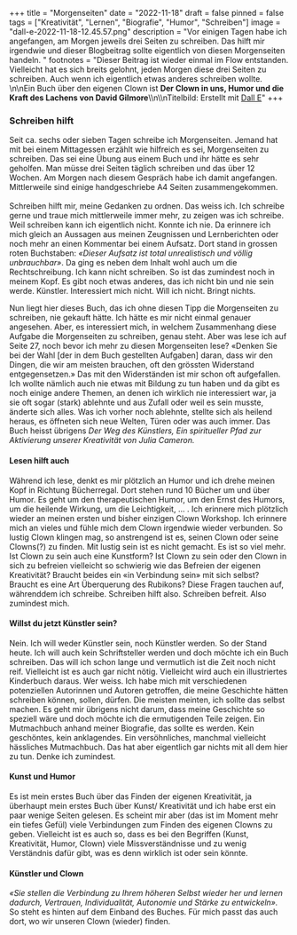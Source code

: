 +++
title = "Morgenseiten"
date = "2022-11-18"
draft = false
pinned = false
tags = ["Kreativität", "Lernen", "Biografie", "Humor", "Schreiben"]
image = "dall-e-2022-11-18-12.45.57.png"
description = "Vor einigen Tagen habe ich angefangen, am Morgen jeweils drei Seiten zu schreiben. Das hilft mir irgendwie und dieser Blogbeitrag sollte eigentlich von diesen Morgenseiten handeln. "
footnotes = "Dieser Beitrag ist wieder einmal im Flow entstanden. Vielleicht hat es sich breits gelohnt, jeden Morgen diese drei Seiten zu schreiben. Auch wenn ich eigentlich etwas anderes schreiben wollte. \n\nEin Buch über den eigenen Clown ist **Der Clown in uns,  Humor und die Kraft des Lachens von David Gilmore**\\\n\\\nTitelbild: Erstellt mit [Dall E](https://openai.com/dall-e-2/)"
+++
### Schreiben hilft

Seit ca. sechs oder sieben Tagen schreibe ich Morgenseiten. Jemand hat mit bei einem Mittagessen erzählt wie hilfreich es sei, Morgenseiten zu schreiben. Das sei eine Übung aus einem Buch und ihr hätte es sehr geholfen. Man müsse drei Seiten täglich schreiben und das über 12 Wochen. Am Morgen nach diesem Gespräch habe ich damit angefangen. Mittlerweile sind einige handgeschriebe A4 Seiten zusammengekommen. \
\
Schreiben hilft mir, meine Gedanken zu ordnen. Das weiss ich. Ich schreibe gerne und traue mich mittlerweile immer mehr, zu zeigen was ich schreibe. Weil schreiben kann ich eigentlich nicht. Konnte ich nie. Da erinnere ich mich gleich an Aussagen aus meinen Zeugnissen und Lernberichten oder noch mehr an einen Kommentar bei einem Aufsatz. Dort stand in grossen roten Buchstaben: *«Dieser Aufsatz ist total unrealistisch und völlig unbrauchbar»*. Da ging es neben dem Inhalt wohl auch um die Rechtschreibung. Ich kann nicht schreiben. So ist das zumindest noch in meinem Kopf. Es gibt noch etwas anderes, das ich nicht bin und nie sein werde. Künstler. Interessiert mich nicht. Will ich nicht. Bringt nichts. 

Nun liegt hier dieses Buch, das ich ohne diesen Tipp die Morgenseiten zu schreiben, nie gekauft hätte. Ich hätte es mir nicht einmal genauer angesehen. Aber, es interessiert mich, in welchem Zusammenhang diese Aufgabe die Morgenseiten zu schreiben, genau steht. Aber was lese ich auf Seite 27, noch bevor ich mehr zu diesen Morgenseiten lese? «Denken Sie bei der Wahl \[der in dem Buch gestellten Aufgaben] daran, dass wir den Dingen, die wir am meisten brauchen, oft den grössten Widerstand entgegensetzen.» Das mit den Widerständen ist mir schon oft aufgefallen. Ich wollte nämlich auch nie etwas mit Bildung zu tun haben und da gibt es noch einige andere Themen, an denen ich wirklich nie interessiert war, ja sie oft sogar (stark) ablehnte und aus Zufall oder weil es sein musste, änderte sich alles. Was ich vorher noch ablehnte, stellte sich als heilend heraus, es öffneten sich neue Welten, Türen oder was auch immer. Das Buch heisst übrigens *Der Weg des Künstlers, Ein spiritueller Pfad zur Aktivierung unserer Kreativität von Julia Cameron.* 

#### Lesen hilft auch

Während ich lese, denkt es mir plötzlich an Humor und ich drehe meinen Kopf in Richtung Bücherregal. Dort stehen rund 10 Bücher um und über Humor. Es geht um den therapeutischen Humor, um den Ernst des Humors, um die heilende Wirkung, um die Leichtigkeit, ... . Ich erinnere mich plötzlich wieder an meinen ersten und bisher einzigen Clown Workshop. Ich erinnere mich an vieles und fühle mich dem Clown irgendwie wieder verbunden. So lustig Clown klingen mag, so anstrengend ist es, seinen Clown oder seine Clowns(?) zu finden. Mit lustig sein ist es nicht gemacht. Es ist so viel mehr. Ist Clown zu sein auch eine Kunstform? Ist Clown zu sein oder den Clown in sich zu befreien vielleicht so schwierig wie das Befreien der eigenen Kreativität? Braucht beides ein «in Verbindung sein» mit sich selbst? Braucht es eine Art Überquerung des Rubikons? Diese Fragen tauchen auf, währenddem ich schreibe. Schreiben hilft also. Schreiben befreit. Also zumindest mich. 

#### Willst du jetzt Künstler sein?

Nein. Ich will weder Künstler sein, noch Künstler werden. So der Stand heute. Ich will auch kein Schriftsteller werden und doch möchte ich ein Buch schreiben. Das will ich schon lange und vermutlich ist die Zeit noch nicht reif. Vielleicht ist es auch gar nicht nötig. Vielleicht wird auch ein illustriertes Kinderbuch daraus. Wer weiss. Ich habe mich mit verschiedenen potenziellen Autorinnen und Autoren getroffen, die meine Geschichte hätten schreiben können, sollen, dürfen. Die meisten meinten, ich sollte das selbst machen. Es geht mir übrigens nicht darum, dass meine Geschichte so speziell wäre und doch möchte ich die ermutigenden Teile zeigen. Ein Mutmachbuch anhand meiner Biografie, das sollte es werden. Kein geschöntes, kein anklagendes. Ein versöhnliches, manchmal vielleicht hässliches Mutmachbuch. Das hat aber eigentlich gar nichts mit all dem hier zu tun. Denke ich zumindest. 

#### Kunst und Humor

Es ist mein erstes Buch über das Finden der eigenen Kreativität, ja überhaupt mein erstes Buch über Kunst/ Kreativität und ich habe erst ein paar wenige Seiten gelesen. Es scheint mir aber (das ist im Moment mehr ein tiefes Gefül) viele Verbindungen zum Finden des eigenen Clowns zu geben. Vielleicht ist es auch so, dass es bei den Begriffen (Kunst, Kreativität, Humor, Clown) viele Missverständnisse und zu wenig Verständnis dafür gibt, was es denn wirklich ist oder sein könnte. 

#### Künstler und Clown

*«Sie stellen die Verbindung zu Ihrem höheren Selbst wieder her und lernen dadurch, Vertrauen, Individualität, Autonomie und Stärke zu entwickeln».* So steht es hinten auf dem Einband des Buches. Für mich passt das auch dort, wo wir unseren Clown (wieder) finden.